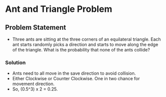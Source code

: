 #  Ant and Triangle Problem

## Problem Statement
- Three ants are sitting at the three corners of an equilateral triangle. Each ant starts randomly picks a direction and starts to move along the edge of the triangle. What is the probability that none of the ants collide?

### Solution
- Ants need to all move in the save direction to avoid collision.
- Either Clockwise or Counter Clockwise. One in two chance for movement direction.
- So, (0.5^3) x 2 = 0.25.

